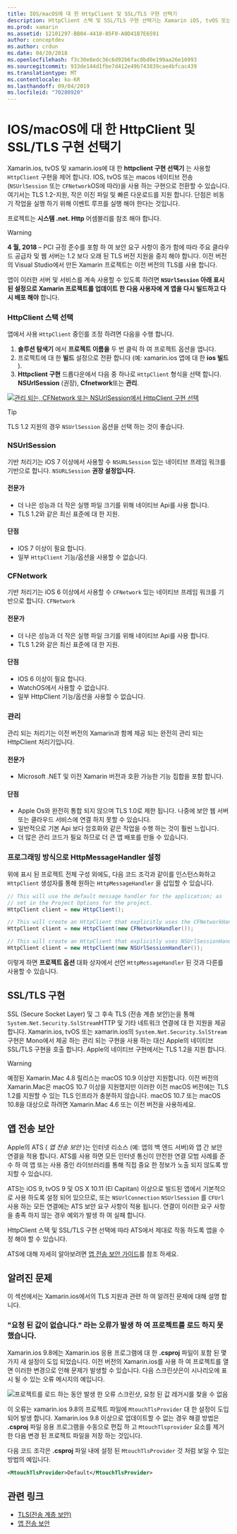 ```yaml
---
title: IOS/macOS에 대 한 HttpClient 및 SSL/TLS 구현 선택기
description: HttpClient 스택 및 SSL/TLS 구현 선택기는 Xamarin iOS, tvOS 또는 macOS 앱에서 사용 되는 HttpClient 및 SSL/TLS 구현을 결정 합니다.
ms.prod: xamarin
ms.assetid: 12101297-BB04-4410-85F0-A0D41B7E6591
author: conceptdev
ms.author: crdun
ms.date: 04/20/2018
ms.openlocfilehash: f3c30e8edc36c6d92b6fac0bd0e199aa26e16993
ms.sourcegitcommit: 933de144d1fbe7d412e49b743839cae4bfcac439
ms.translationtype: MT
ms.contentlocale: ko-KR
ms.lasthandoff: 09/04/2019
ms.locfileid: "70280920"
---
```

# <a name="httpclient-and-ssltls-implementation-selector-for-iosmacos"></a>IOS/macOS에 대 한 HttpClient 및 SSL/TLS 구현 선택기

Xamarin.ios, tvOS 및 xamarin.ios에 대 한 **httpclient 구현 선택기** 는 사용할 `HttpClient` 구현을 제어 합니다. IOS, tvOS 또는 macos 네이티브 전송 (`NSUrlSession` 또는 `CFNetwork`OS에 따라)을 사용 하는 구현으로 전환할 수 있습니다. 여기서는 TLS 1.2-지원, 작은 이진 파일 및 빠른 다운로드를 지원 합니다. 단점은 비동기 작업을 실행 하기 위해 이벤트 루프를 실행 해야 한다는 것입니다.

프로젝트는 **시스템 .net. Http** 어셈블리를 참조 해야 합니다.

> [!WARNING]
> **4 월, 2018** – PCI 규정 준수를 포함 하 여 보안 요구 사항이 증가 함에 따라 주요 클라우드 공급자 및 웹 서버는 1.2 보다 오래 된 TLS 버전 지원을 중지 해야 합니다. 이전 버전의 Visual Studio에서 만든 Xamarin 프로젝트는 이전 버전의 TLS를 사용 합니다.
>
> 앱이 이러한 서버 및 서비스를 계속 사용할 수 있도록 하려면  **`NSUrlSession` 아래 표시 된 설정으로 Xamarin 프로젝트를 업데이트 한 다음 사용자에 게 앱을 다시 빌드하고 다시 배포 해야** 합니다.

### <a name="selecting-an-httpclient-stack"></a>HttpClient 스택 선택

앱에서 사용 `HttpClient` 중인를 조정 하려면 다음을 수행 합니다.

1. **솔루션 탐색기** 에서 **프로젝트 이름을** 두 번 클릭 하 여 프로젝트 옵션을 엽니다.
2. 프로젝트에 대 한 **빌드** 설정으로 전환 합니다 (예: xamarin.ios 앱에 대 한 **ios 빌드** ).
3. **Httpclient 구현** 드롭다운에서 다음 중 하나로 `HttpClient` 형식을 선택 합니다. **NSUrlSession** (권장), **Cfnetwork**또는 **관리**.

[![관리 되는, CFNetwork 또는 NSUrlSession에서 HttpClient 구현 선택](http-stack-images/http-xs-sml.png)](http-stack-images/http-xs.png#lightbox)

> [!TIP]
> TLS 1.2 지원의 경우 `NSUrlSession` 옵션을 선택 하는 것이 좋습니다.

### <a name="nsurlsession"></a>NSUrlSession

기반 처리기는 iOS 7 이상에서 사용할 수 `NSURLSession` 있는 네이티브 프레임 워크를 기반으로 합니다. `NSURLSession` 
**권장 설정입니다.**

#### <a name="pros"></a>전문가

- 더 나은 성능과 더 작은 실행 파일 크기를 위해 네이티브 Api를 사용 합니다.
- TLS 1.2와 같은 최신 표준에 대 한 지원.

#### <a name="cons"></a>단점

- IOS 7 이상이 필요 합니다.
- 일부 `HttpClient` 기능/옵션을 사용할 수 없습니다.

### <a name="cfnetwork"></a>CFNetwork

기반 처리기는 iOS 6 이상에서 사용할 수 `CFNetwork` 있는 네이티브 프레임 워크를 기반으로 합니다. `CFNetwork`

#### <a name="pros"></a>전문가

- 더 나은 성능과 더 작은 실행 파일 크기를 위해 네이티브 Api를 사용 합니다.
- TLS 1.2와 같은 최신 표준에 대 한 지원.

#### <a name="cons"></a>단점

- IOS 6 이상이 필요 합니다.
- WatchOS에서 사용할 수 없습니다.
- 일부 HttpClient 기능/옵션을 사용할 수 없습니다.

### <a name="managed"></a>관리

관리 되는 처리기는 이전 버전의 Xamarin과 함께 제공 되는 완전히 관리 되는 HttpClient 처리기입니다.

#### <a name="pros"></a>전문가

- Microsoft .NET 및 이전 Xamarin 버전과 호환 가능한 기능 집합을 포함 합니다.

#### <a name="cons"></a>단점

- Apple Os와 완전히 통합 되지 않으며 TLS 1.0로 제한 됩니다. 나중에 보안 웹 서버 또는 클라우드 서비스에 연결 하지 못할 수 있습니다.
- 일반적으로 기본 Api 보다 암호화와 같은 작업을 수행 하는 것이 훨씬 느립니다.
- 더 많은 관리 코드가 필요 하므로 더 큰 앱 배포를 만들 수 있습니다.

### <a name="programmatically-setting-the-httpmessagehandler"></a>프로그래밍 방식으로 HttpMessageHandler 설정

위에 표시 된 프로젝트 전체 구성 외에도, 다음 코드 조각과 같이를 인스턴스화하고 `HttpClient` 생성자를 통해 원하는 `HttpMessageHandler` 을 삽입할 수 있습니다.

```csharp
// This will use the default message handler for the application; as
// set in the Project Options for the project.
HttpClient client = new HttpClient();

// This will create an HttpClient that explicitly uses the CFNetworkHandler
HttpClient client = new HttpClient(new CFNetworkHandler());

// This will create an HttpClient that explicitly uses NSUrlSessionHandler
HttpClient client = new HttpClient(new NSUrlSessionHandler());
```

이렇게 하면 **프로젝트 옵션** 대화 상자에서 선언 `HttpMessageHandler` 된 것과 다른를 사용할 수 있습니다.

## <a name="ssltls-implementation"></a>SSL/TLS 구현

SSL (Secure Socket Layer) 및 그 후속 TLS (전송 계층 보안)는을 통해 `System.Net.Security.SslStream`HTTP 및 기타 네트워크 연결에 대 한 지원을 제공 합니다. Xamarin.ios, tvOS 또는 xamarin.ios의 `System.Net.Security.SslStream` 구현은 Mono에서 제공 하는 관리 되는 구현을 사용 하는 대신 Apple의 네이티브 SSL/TLS 구현을 호출 합니다. Apple의 네이티브 구현에서는 TLS 1.2을 지원 합니다.

> [!WARNING]
> 예정된 Xamarin.Mac 4.8 릴리스는 macOS 10.9 이상만 지원합니다.
> 이전 버전의 Xamarin.Mac은 macOS 10.7 이상을 지원했지만 이러한 이전 macOS 버전에는 TLS 1.2를 지원할 수 있는 TLS 인프라가 충분하지 않습니다. macOS 10.7 또는 macOS 10.8을 대상으로 하려면 Xamarin.Mac 4.6 또는 이전 버전을 사용하세요.

## <a name="app-transport-security"></a>앱 전송 보안

Apple의 ATS ( _앱 전송 보안_ )는 인터넷 리소스 (예: 앱의 백 엔드 서버)와 앱 간 보안 연결을 적용 합니다. ATS를 사용 하면 모든 인터넷 통신이 안전한 연결 모범 사례를 준수 하 여 앱 또는 사용 중인 라이브러리를 통해 직접 중요 한 정보가 노출 되지 않도록 방지할 수 있습니다.

ATS는 iOS 9, tvOS 9 및 OS X 10.11 (El Capitan) 이상으로 빌드된 앱에서 기본적으로 사용 하도록 설정 되어 있으므로, 또는 `NSUrlConnection` `NSUrlSession` 를 `CFUrl` 사용 하는 모든 연결에는 ATS 보안 요구 사항이 적용 됩니다. 연결이 이러한 요구 사항을 충족 하지 않는 경우 예외가 발생 하 여 실패 합니다.

HttpClient 스택 및 SSL/TLS 구현 선택에 따라 ATS에서 제대로 작동 하도록 앱을 수정 해야 할 수 있습니다.

ATS에 대해 자세히 알아보려면 [앱 전송 보안 가이드](~/ios/app-fundamentals/ats.md)를 참조 하세요.

## <a name="known-issues"></a>알려진 문제

이 섹션에서는 Xamarin.ios에서의 TLS 지원과 관련 하 여 알려진 문제에 대해 설명 합니다.

### <a name="project-failed-to-load-with-error-requested-value-appletls-wasnt-found"></a>"요청 된 값이 없습니다." 라는 오류가 발생 하 여 프로젝트를 로드 하지 못했습니다.

Xamarin.ios 9.8에는 Xamarin.ios 응용 프로그램에 대 한 **.csproj** 파일이 포함 된 몇 가지 새 설정이 도입 되었습니다. 이전 버전의 Xamarin.ios를 사용 하 여 프로젝트를 열면 이러한 변경으로 인해 문제가 발생할 수 있습니다. 다음 스크린샷은이 시나리오에 표시 될 수 있는 오류 메시지의 예입니다.

![프로젝트를 로드 하는 동안 발생 한 오류 스크린샷, 요청 된 값 레거시를 찾을 수 없음](http-stack-images/tlserror-xs.png)

이 오류는 xamarin.ios 9.8의 프로젝트 파일에 `MtouchTlsProvider` 대 한 설정이 도입 되어 발생 합니다. Xamarin.ios 9.8 이상으로 업데이트할 수 없는 경우 해결 방법은 **.csproj** 파일 응용 프로그램을 수동으로 편집 하 고 `MtouchTlsprovider` 요소를 제거한 다음 변경 된 프로젝트 파일을 저장 하는 것입니다.

다음 코드 조각은 **.csproj** 파일 내에 설정 된 `MtouchTlsProvider` 것 처럼 보일 수 있는 방법의 예입니다.

```xml
<MtouchTlsProvider>Default</MtouchTlsProvider>
```

## <a name="related-links"></a>관련 링크

- [TLS(전송 계층 보안)](~/cross-platform/app-fundamentals/transport-layer-security.md)
- [앱 전송 보안](~/ios/app-fundamentals/ats.md)
